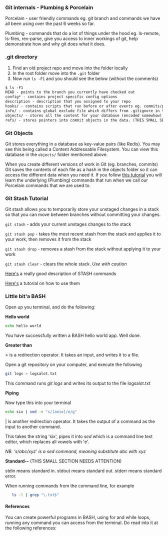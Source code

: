 ### Git internals - Plumbing & Porcelain

Porcelain - user friendly commands eg. git branch and commands we have all been using over the past 6 weeks so far.

Plumbing - commands that do a lot of things under the hood eg. ls-remote, ls-files, rev-parse, give you access to inner workings of git, help demonstrate how and why git does what it does.


### .git directory

1. Find an old project repo and move into the folder locally
2. In the root folder move into the `.git` folder
3. Now run `ls -F1` and you should see the below (without the comments)

``` markdown
$ ls -F1
HEAD - points to the branch you currently have checked out
config* - contains project specific config options
description - description that you assigned to your repo
hooks/ - contains scripts that run before or after events eg. commits/pushes
info/ - contains global exclude file which differs from .gitignore in that any files excluded in this way are local and not excluded for other people working on the project.
objects/ - stores all the content for your database (encoded somewhow)
refs/ - stores pointers into commit objects in the data. (THIS SMALL SECTION NEEDS ATTENTION)
```


### Git Objects

Git stores everything in a database as key-value pairs (like Redis). You may see this being called a Content Addressable Filesystem. You can view this database in the `objects/` folder mentioned above.

When you create different versions of work in Git (eg. branches, commits) Git saves the contents of each file as a hash in the objects folder so it can access the different data when you need it. If you follow [this tutorial](https://git-scm.com/book/en/v2/Git-Internals-Git-Objects) you will learn the underlying (Plumbing) commands that run when we call our Porcelain commands that we are used to.

### Git Stash Tutorial

Git stash allows you to temporarily store your unstaged changes in a stack so that you can move between branches without committing your changes.

`git stash` - adds your current unstages changes to the stack

`git stash pop` - takes the most recent stash from the stack and applies it to your work, then removes it from the stack

`git stash drop` - removes a stash from the stack without applying it to your work

`git stash clear` - clears the whole stack. *Use with caution*



[Here's](https://git-scm.com/docs/git-stash) a really good description of STASH commands

[Here's](https://git-scm.com/book/en/v1/Git-Tools-Stashing) a tutorial on how to use them


### Little bit'a BASH

Open up you terminal, and do the following:

**Hello world**

```bash
echo hello world
```

You have successfully written a BASH hello world app. Well done.

**Greater than**

&gt; is a redirection operator. It takes an input, and writes it to a file.

Open a git repository on your computer, and execute the following

```bash
git logs > logsalot.txt
```

This command runs *git logs* and writes its output to the file logsalot.txt

**Piping**

Now type this into your terminal

```bash
echo six | sed -e "s/[aeio]/e/g"
```

| is another redirection operator. It takes the output of a command as the input to another command.

This takes the string 'six', pipes it into *sed* which is a command line text editor, which replaces all vowels with 'e'.

*NB. 's/abc/xyz' is a sed command, meaning substitute abc with xyz*


**Standard--**  (THIS SMALL SECTION NEEDS ATTENTION)

stdin means standard in.
stdout means standard out.
stderr means standard error.

When running commands from the command line, for example

```bash
   ls -l | grep "\.txt$"
```


#### References

You can create powerful programs in BASH, using for and while loops, running any command you can access from the terminal. Do read into it at the following references:
